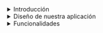 <details>
  <summary>Introducción</summary>
  Ofrecemos un servicio de chat especializado en cybserguridad donde los usuarios que se loguean a la plataforma puedan consultar dudas a especialistas
  Proporcionar soluciones o una cierta inmediatez en las soluciones a problemas de ciberseguridad a usuarios y pequeñas empresas
</details>


<details>
<summary>Diseño de nuestra aplicación</summary>
Por hacer


## Mockup

### Registro:

![image](https://github.com/user-attachments/assets/587a3bd2-9e8c-4737-8d00-9a2e71e7e9d7)

### Inicio Sesión:

![image](https://github.com/user-attachments/assets/37ec7c4c-e221-415c-9b8d-cca2adff63e8)

### Home:

![image](https://github.com/user-attachments/assets/72cc236f-e945-41d2-a6d4-c7183fdffeef)

### Sobre Nosotros:

![image](https://github.com/user-attachments/assets/4367be43-9c0b-4f62-b6b4-724a5508d5c5)

### Nuestra Seguridad:

![image](https://github.com/user-attachments/assets/941276f0-4848-47e5-897f-c80d1c07cc01)

### Soporte Técnico:

![image](https://github.com/user-attachments/assets/57ffcae9-4dcf-4372-a1f8-9799a0f0fb5b)

### Chat:

![image](https://github.com/user-attachments/assets/3fe84e0b-b8c7-4bdf-9567-3f78d90365d3)

### Catálogo:

![image](https://github.com/user-attachments/assets/f4d5ecfe-2ffa-4a6c-ab0d-04bd5b7ac2f7)





## Gamma de colores + Logo

### Nuestra gamma de colores:

![image](https://github.com/user-attachments/assets/c999e1eb-701f-43bd-8a99-e5fd0f23e867)

### Nuestro Logo:

![image](https://github.com/user-attachments/assets/5c7f7f1a-5b9e-46bb-95c8-06bbda5e914a) ![image](https://github.com/user-attachments/assets/6a32dba5-2314-45ec-afcd-cc5793b663e4)





</details>


<details>
<summary>Funcionalidades</summary>
Funcionalidades que vamos a implementar:

- Funcionalidades de Registro e inicio de sesión.(Víctor)
- Que los usuarios puedan tener contactos o conversación con técnicos informáticos.(Hugo)
- Los usuarios pueden crear una tabla de técnicos informáticos. (Víctor)
- Docker
- FW
- Backups (script)


Seguridad (en función de vuestro proyecto):

- MySQL (crear más de un usuario, securizar la DB, triggers)
- Protección de código fuente
- toda la parte de monitorización y seguridad que vais a implementar
</details>



